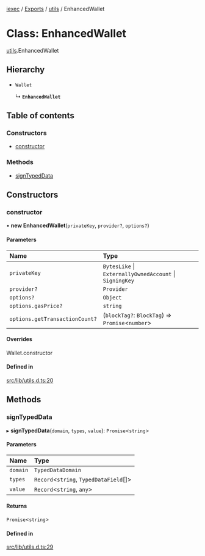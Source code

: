 [iexec](../README.md) / [Exports](../modules.md) / [utils](../modules/utils.md) / EnhancedWallet

# Class: EnhancedWallet

[utils](../modules/utils.md).EnhancedWallet

## Hierarchy

- `Wallet`

  ↳ **`EnhancedWallet`**

## Table of contents

### Constructors

- [constructor](utils.EnhancedWallet.md#constructor)

### Methods

- [signTypedData](utils.EnhancedWallet.md#signtypeddata)

## Constructors

### constructor

• **new EnhancedWallet**(`privateKey`, `provider?`, `options?`)

#### Parameters

| Name | Type |
| :------ | :------ |
| `privateKey` | `BytesLike` \| `ExternallyOwnedAccount` \| `SigningKey` |
| `provider?` | `Provider` |
| `options?` | `Object` |
| `options.gasPrice?` | `string` |
| `options.getTransactionCount?` | (`blockTag?`: `BlockTag`) => `Promise`<`number`\> |

#### Overrides

Wallet.constructor

#### Defined in

[src/lib/utils.d.ts:20](https://github.com/iExecBlockchainComputing/iexec-sdk/blob/92c9bf6/src/lib/utils.d.ts#L20)

## Methods

### signTypedData

▸ **signTypedData**(`domain`, `types`, `value`): `Promise`<`string`\>

#### Parameters

| Name | Type |
| :------ | :------ |
| `domain` | `TypedDataDomain` |
| `types` | `Record`<`string`, `TypedDataField`[]\> |
| `value` | `Record`<`string`, `any`\> |

#### Returns

`Promise`<`string`\>

#### Defined in

[src/lib/utils.d.ts:29](https://github.com/iExecBlockchainComputing/iexec-sdk/blob/92c9bf6/src/lib/utils.d.ts#L29)
